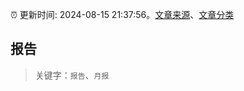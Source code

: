 :alarm_clock: 更新时间: 2024-08-15 21:37:56。[文章来源](/README.md)、[文章分类](/TAGS.md)

## 报告


> 关键字：`报告`、`月报`



